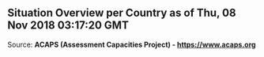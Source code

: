## Situation Overview per Country as of Thu, 08 Nov 2018 03:17:20 GMT

Source: **ACAPS (Assessment Capacities Project) - https://www.acaps.org**